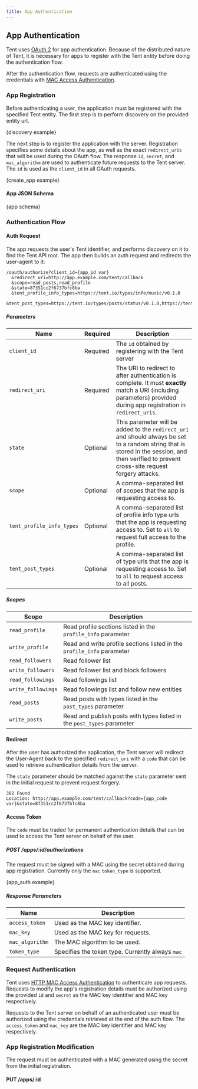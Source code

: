 ```yaml
---
title: App Authentication
---
```


## App Authentication

Tent uses [OAuth 2](http://tools.ietf.org/html/draft-ietf-oauth-v2-31) for app
authentication. Because of the distributed nature of Tent, it is necessary for
apps to register with the Tent entity before doing the authentication flow.

After the authentication flow, requests are authenticated using the credentials
with [MAC Access
Authentication](http://tools.ietf.org/html/draft-ietf-oauth-v2-http-mac-01).


### App Registration


Before authenticating a user, the application must be registered with the
specified Tent entity. The first step is to perform discovery on the provided
entity url.

{discovery example}

The next step is to register the application with the server. Registration
specifies some details about the app, as well as the exact `redirect_uris` that
will be used during the OAuth flow. The response `id`, `secret`, and
`mac_algorithm` are used to authenticate future requests to the Tent server.
The `id` is used as the `client_id` in all OAuth requests.

{create_app example}

#### App JSON Schema

{app schema}

### Authentication Flow


#### Auth Request

The app requests the user's Tent identifier, and performs discovery on it to
find the Tent API root. The app then builds an auth request and redirects the
user-agent to it:

```text
/oauth/authorize?client_id={app_id var}
  &redirect_uri=http://app.example.com/tent/callback
  &scope=read_posts,read_profile
  &state=87351cc2f6737bfc8ba
  &tent_profile_info_types=https://tent.io/types/info/music/v0.1.0
  &tent_post_types=https://tent.io/types/posts/status/v0.1.0,https://tent.io/types/posts/photo/v0.1.0
```

##### Parameters

| Name                        | Required  | Description |
| --------------------------- | --------- | ----------- |
| `client_id`                 | Required  | The `id` obtained by registering with the Tent server |
| `redirect_uri`              | Required  | The URI to redirect to after authentication is complete. It must **exactly** match a URI (including parameters) provided during app registration in `redirect_uris`. |
| `state`                     | Optional  | This parameter will be added to the `redirect_uri` and should always be set to a random string that is stored in the session, and then verified to prevent cross-site request forgery attacks. |
| `scope`                     | Optional  | A comma-separated list of scopes that the app is requesting access to. |
| `tent_profile_info_types`   | Optional  | A comma-separated list of profile info type urls that the app is requesting access to. Set to `all` to request full access to the profile. |
| `tent_post_types`           | Optional  | A comma-separated list of type urls that the app is requesting access to. Set to `all` to request access to all posts. |


##### Scopes

| Scope              | Description                                                            |
| ------------------ | ---------------------------------------------------------------------- |
| `read_profile`     | Read profile sections listed in the `profile_info` parameter           |
| `write_profile`    | Read and write profile sections listed in the `profile_info` parameter |
| `read_followers`   | Read follower list                                                     |
| `write_followers`  | Read follower list and block followers                                 |
| `read_followings`  | Read followings list                                                   |
| `write_followings` | Read followings list and follow new entities                           |
| `read_posts`       | Read posts with types listed in the `post_types` parameter             |
| `write_posts`      | Read and publish posts with types listed in the `post_types` parameter |


#### Redirect

After the user has authorized the application, the Tent server will redirect the
User-Agent back to the specified `redirect_uri` with a `code` that can be used
to retrieve authentication details from the server.

The `state` parameter should be matched against the `state` parameter sent in
the initial request to prevent request forgery.

```text
302 Found
Location: http://app.example.com/tent/callback?code={app_code var}&state=87351cc2f6737bfc8ba
```

#### Access Token

The `code` must be traded for permanent authentication details that can be used
to access the Tent server on behalf of the user.

##### POST /apps/:id/authorizations

The request must be signed with a MAC using the secret obtained during app
registration. Currently only the `mac` `token_type` is supported.

{app_auth example}

##### Response Parameters

| Name            | Description                                      |
| --------------- | ------------------------------------------------ |
| `access_token`  | Used as the MAC key identifier.                  |
| `mac_key`       | Used as the MAC key for requests.                |
| `mac_algorithm` | The MAC algorithm to be used.                    |
| `token_type`    | Specifies the token type. Currently always `mac` |


### Request Authentication

Tent uses [HTTP MAC Access
Authentication](http://tools.ietf.org/html/draft-ietf-oauth-v2-http-mac-01) to
authenticate app requests. Requests to modify the app's registration details
must be authorized using the provided `id` and `secret` as the
MAC key identifier and MAC key respectively.

Requests to the Tent server on behalf of an authenticated user must be
authorized using the credentials retrieved at the end of the auth flow.
The `access_token` and `mac_key` are the MAC key identifier and MAC key
respectively.


### App Registration Modification

The request must be authenticated with a MAC generated using the secret from the
initial registration.

#### PUT /apps/:id
